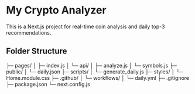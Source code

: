# My Crypto Analyzer

This is a Next.js project for real-time coin analysis and daily top-3 recommendations.

## Folder Structure

├─ pages/
│   ├─ index.js
│   └─ api/
│       ├─ analyze.js
│       └─ symbols.js
├─ public/
│   └─ daily.json
├─ scripts/
│   └─ generate_daily.js
├─ styles/
│   └─ Home.module.css
├─ .github/
│   └─ workflows/
│       └─ daily.yml
├─ .gitignore
├─ package.json
└─ next.config.js
